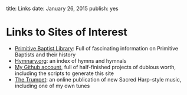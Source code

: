 title: Links
date: January 26, 2015
publish: yes
<!-- Post Markdown begins here -->
Links to Sites of Interest
======================================================================

 - [Primitive Baptist Library](http://pblib.org): Full of fascinating information on Primitive Baptists and their history
 - [Hymnary.org](http://hymnary.org): an index of hymns and hymnals
 - [My Github account](http://github.com/JasonFruit), full of half-finished projects of dubious worth, including the scripts to generate this site
 - [The Trumpet](http://singthetrumpet.com/): an online publication of new Sacred Harp-style music, including one of my own tunes 
